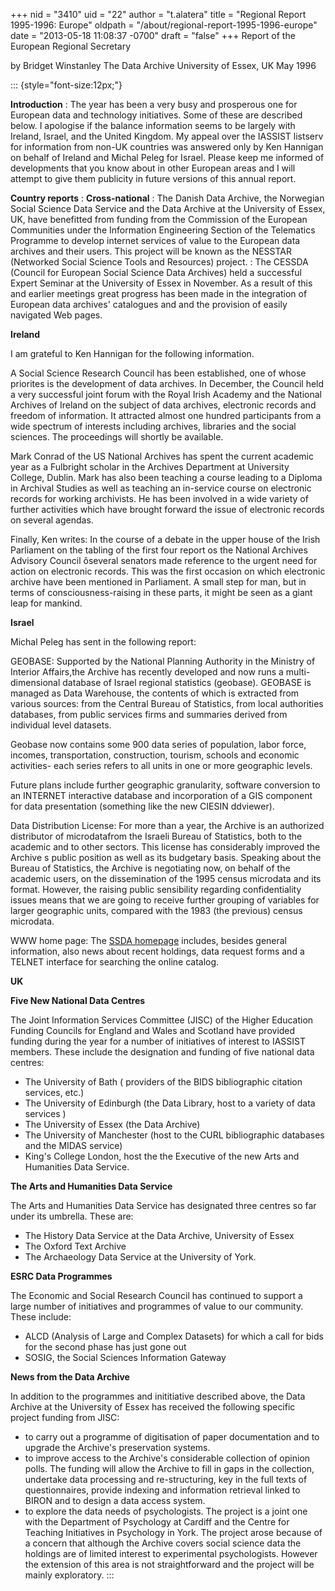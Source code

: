 +++
nid = "3410"
uid = "22"
author = "t.alatera"
title = "Regional Report 1995-1996: Europe"
oldpath = "/about/regional-report-1995-1996-europe"
date = "2013-05-18 11:08:37 -0700"
draft = "false"
+++
Report of the European Regional Secretary

by
Bridget Winstanley
The Data Archive
University of Essex, UK
May 1996

::: {style="font-size:12px;"}

**Introduction**
:   The year has been a very busy and prosperous one for European data
    and technology initiatives. Some of these are described below. I
    apologise if the balance information seems to be largely with
    Ireland, Israel, and the United Kingdom. My appeal over the IASSIST
    listserv for information from non-UK countries was answered only by
    Ken Hannigan on behalf of Ireland and Michal Peleg for Israel.
    Please keep me informed of developments that you know about in other
    European areas and I will attempt to give them publicity in future
    versions of this annual report.

<!-- -->

**Country reports**
:   **Cross-national**
:   The Danish Data Archive, the Norwegian Social Science Data Service
    and the Data Archive at the University of Essex, UK, have benefitted
    from funding from the Commission of the European Communities under
    the Information Engineering Section of the Telematics Programme to
    develop internet services of value to the European data archives and
    their users. This project will be known as the NESSTAR (Networked
    Social Science Tools and Resources) project.
:   The CESSDA (Council for European Social Science Data Archives) held
    a successful Expert Seminar at the University of Essex in November.
    As a result of this and earlier meetings great progress has been
    made in the integration of European data archives' catalogues and
    and the provision of easily navigated Web pages.

**Ireland**

I am grateful to Ken Hannigan for the following information.

A Social Science Research Council has been established, one of whose
priorites is the development of data archives. In December, the Council
held a very successful joint forum with the Royal Irish Academy and the
National Archives of Ireland on the subject of data archives, electronic
records and freedom of information. It attracted almost one hundred
participants from a wide spectrum of interests including archives,
libraries and the social sciences. The proceedings will shortly be
available.

Mark Conrad of the US National Archives has spent the current academic
year as a Fulbright scholar in the Archives Department at University
College, Dublin. Mark has also been teaching a course leading to a
Diploma in Archival Studies as well as teaching an in-service course on
electronic records for working archivists. He has been involved in a
wide variety of further activities which have brought forward the issue
of electronic records on several agendas.

Finally, Ken writes: In the course of a debate in the upper house of the
Irish Parliament on the tabling of the first four report os the National
Archives Advisory Council ôseveral senators made reference to the urgent
need for action on electronic records. This was the first occasion on
which electronic archive have been mentioned in Parliament. A small step
for man, but in terms of consciousness-raising in these parts, it might
be seen as a giant leap for mankind.

**Israel**

Michal Peleg has sent in the following report:

GEOBASE: Supported by the National Planning Authority in the Ministry of
Interior Affairs,the Archive has recently developed and now runs a
multi-dimensional database of Israel regional statistics (geobase).
GEOBASE is managed as Data Warehouse, the contents of which is extracted
from various sources: from the Central Bureau of Statistics, from local
authorities databases, from public services firms and summaries derived
from individual level datasets.

Geobase now contains some 900 data series of population, labor force,
incomes, transportation, construction, tourism, schools and economic
activities- each series refers to all units in one or more geographic
levels.

Future plans include further geographic granularity, software conversion
to an INTERNET interactive database and incorporation of a GIS component
for data presentation (something like the new CIESIN ddviewer).

Data Distribution License: For more than a year, the Archive is an
authorized distributor of microdatafrom the Israeli Bureau of
Statistics, both to the academic and to other sectors. This license has
considerably improved the Archive s public position as well as its
budgetary basis. Speaking about the Bureau of Statistics, the Archive is
negotiating now, on behalf of the academic users, on the dissemination
of the 1995 census microdata and its format. However, the raising public
sensibility regarding confidentiality issues means that we are going to
receive further grouping of variables for larger geographic units,
compared with the 1983 (the previous) census microdata.

WWW home page: The [SSDA
homepage](http://www3.huji.ac.il/www_magar/il-home.htm) includes,
besides general information, also news about recent holdings, data
request forms and a TELNET interface for searching the online catalog.

**UK**

**Five New National Data Centres**

The Joint Information Services Committee (JISC) of the Higher Education
Funding Councils for England and Wales and Scotland have provided
funding during the year for a number of initiatives of interest to
IASSIST members. These include the designation and funding of five
national data centres:

-   The University of Bath ( providers of the BIDS bibliographic
    citation services, etc.)
-   The University of Edinburgh (the Data Library, host to a variety of
    data services )
-   The University of Essex (the Data Archive)
-   The University of Manchester (host to the CURL bibliographic
    databases and the MIDAS service)
-   King's College London, host the the Executive of the new Arts and
    Humanities Data Service.

**The Arts and Humanities Data Service**

The Arts and Humanities Data Service has designated three centres so far
under its umbrella. These are:

-   The History Data Service at the Data Archive, University of Essex
-   The Oxford Text Archive
-   The Archaeology Data Service at the University of York.

**ESRC Data Programmes**

The Economic and Social Research Council has continued to support a
large number of initiatives and programmes of value to our community.
These include:

-   ALCD (Analysis of Large and Complex Datasets) for which a call for
    bids for the second phase has just gone out
-   SOSIG, the Social Sciences Information Gateway

**News from the Data Archive**

In addition to the programmes and inititiative described above, the Data
Archive at the University of Essex has received the following specific
project funding from JISC:

-   to carry out a programme of digitisation of paper documentation and
    to upgrade the Archive's preservation systems.
-   to improve access to the Archive's considerable collection of
    opinion polls. The funding will allow the Archive to fill in gaps in
    the collection, undertake data processing and re-structuring, key in
    the full texts of questionnaires, provide indexing and information
    retrieval linked to BIRON and to design a data access system.
-   to explore the data needs of psychologists. The project is a joint
    one with the Department of Psychology at Cardiff and the Centre for
    Teaching Initiatives in Psychology in York. The project arose
    because of a concern that although the Archive covers social science
    data the holdings are of limited interest to experimental
    psychologists. However the extension of this area is not
    straightforward and the project will be mainly exploratory.
:::
